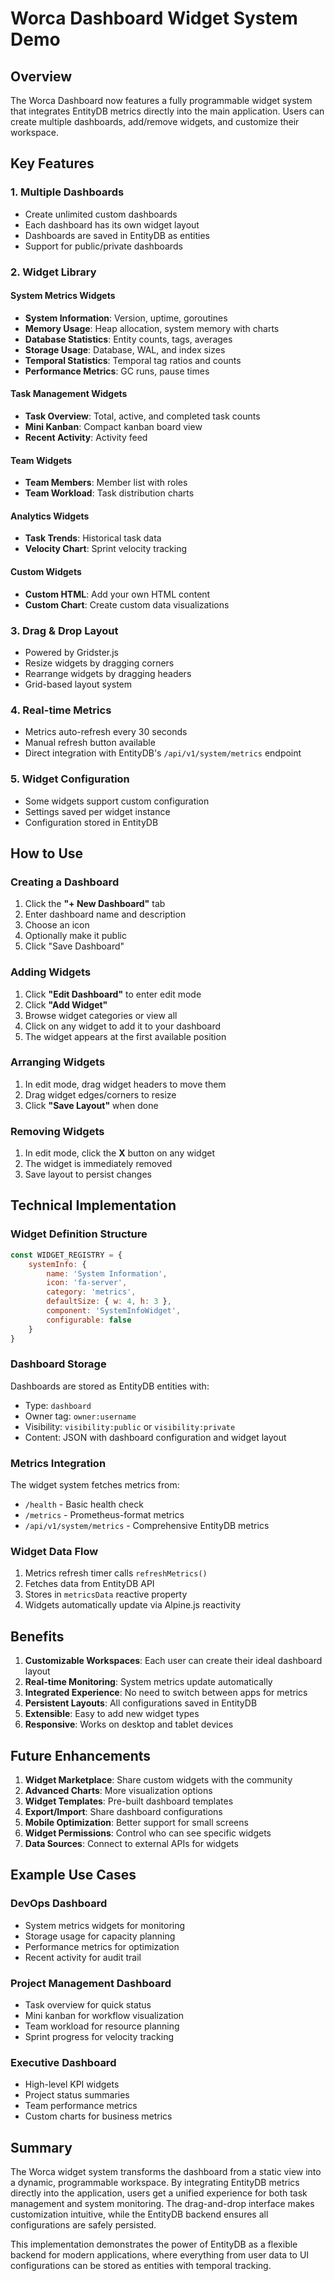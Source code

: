 # Worca Dashboard Widget System Demo

## Overview

The Worca Dashboard now features a fully programmable widget system that integrates EntityDB metrics directly into the main application. Users can create multiple dashboards, add/remove widgets, and customize their workspace.

## Key Features

### 1. **Multiple Dashboards**
- Create unlimited custom dashboards
- Each dashboard has its own widget layout
- Dashboards are saved in EntityDB as entities
- Support for public/private dashboards

### 2. **Widget Library**

#### System Metrics Widgets
- **System Information**: Version, uptime, goroutines
- **Memory Usage**: Heap allocation, system memory with charts
- **Database Statistics**: Entity counts, tags, averages
- **Storage Usage**: Database, WAL, and index sizes
- **Temporal Statistics**: Temporal tag ratios and counts
- **Performance Metrics**: GC runs, pause times

#### Task Management Widgets
- **Task Overview**: Total, active, and completed task counts
- **Mini Kanban**: Compact kanban board view
- **Recent Activity**: Activity feed

#### Team Widgets
- **Team Members**: Member list with roles
- **Team Workload**: Task distribution charts

#### Analytics Widgets
- **Task Trends**: Historical task data
- **Velocity Chart**: Sprint velocity tracking

#### Custom Widgets
- **Custom HTML**: Add your own HTML content
- **Custom Chart**: Create custom data visualizations

### 3. **Drag & Drop Layout**
- Powered by Gridster.js
- Resize widgets by dragging corners
- Rearrange widgets by dragging headers
- Grid-based layout system

### 4. **Real-time Metrics**
- Metrics auto-refresh every 30 seconds
- Manual refresh button available
- Direct integration with EntityDB's `/api/v1/system/metrics` endpoint

### 5. **Widget Configuration**
- Some widgets support custom configuration
- Settings saved per widget instance
- Configuration stored in EntityDB

## How to Use

### Creating a Dashboard
1. Click the **"+ New Dashboard"** tab
2. Enter dashboard name and description
3. Choose an icon
4. Optionally make it public
5. Click "Save Dashboard"

### Adding Widgets
1. Click **"Edit Dashboard"** to enter edit mode
2. Click **"Add Widget"**
3. Browse widget categories or view all
4. Click on any widget to add it to your dashboard
5. The widget appears at the first available position

### Arranging Widgets
1. In edit mode, drag widget headers to move them
2. Drag widget edges/corners to resize
3. Click **"Save Layout"** when done

### Removing Widgets
1. In edit mode, click the **X** button on any widget
2. The widget is immediately removed
3. Save layout to persist changes

## Technical Implementation

### Widget Definition Structure
```javascript
const WIDGET_REGISTRY = {
    systemInfo: {
        name: 'System Information',
        icon: 'fa-server',
        category: 'metrics',
        defaultSize: { w: 4, h: 3 },
        component: 'SystemInfoWidget',
        configurable: false
    }
}
```

### Dashboard Storage
Dashboards are stored as EntityDB entities with:
- Type: `dashboard`
- Owner tag: `owner:username`
- Visibility: `visibility:public` or `visibility:private`
- Content: JSON with dashboard configuration and widget layout

### Metrics Integration
The widget system fetches metrics from:
- `/health` - Basic health check
- `/metrics` - Prometheus-format metrics
- `/api/v1/system/metrics` - Comprehensive EntityDB metrics

### Widget Data Flow
1. Metrics refresh timer calls `refreshMetrics()`
2. Fetches data from EntityDB API
3. Stores in `metricsData` reactive property
4. Widgets automatically update via Alpine.js reactivity

## Benefits

1. **Customizable Workspaces**: Each user can create their ideal dashboard layout
2. **Real-time Monitoring**: System metrics update automatically
3. **Integrated Experience**: No need to switch between apps for metrics
4. **Persistent Layouts**: All configurations saved in EntityDB
5. **Extensible**: Easy to add new widget types
6. **Responsive**: Works on desktop and tablet devices

## Future Enhancements

1. **Widget Marketplace**: Share custom widgets with the community
2. **Advanced Charts**: More visualization options
3. **Widget Templates**: Pre-built dashboard templates
4. **Export/Import**: Share dashboard configurations
5. **Mobile Optimization**: Better support for small screens
6. **Widget Permissions**: Control who can see specific widgets
7. **Data Sources**: Connect to external APIs for widgets

## Example Use Cases

### DevOps Dashboard
- System metrics widgets for monitoring
- Storage usage for capacity planning
- Performance metrics for optimization
- Recent activity for audit trail

### Project Management Dashboard
- Task overview for quick status
- Mini kanban for workflow visualization
- Team workload for resource planning
- Sprint progress for velocity tracking

### Executive Dashboard
- High-level KPI widgets
- Project status summaries
- Team performance metrics
- Custom charts for business metrics

## Summary

The Worca widget system transforms the dashboard from a static view into a dynamic, programmable workspace. By integrating EntityDB metrics directly into the application, users get a unified experience for both task management and system monitoring. The drag-and-drop interface makes customization intuitive, while the EntityDB backend ensures all configurations are safely persisted.

This implementation demonstrates the power of EntityDB as a flexible backend for modern applications, where everything from user data to UI configurations can be stored as entities with temporal tracking.